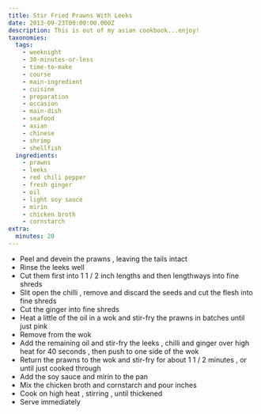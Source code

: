 ```yaml
---
title: Stir Fried Prawns With Leeks
date: 2013-09-23T00:00:00.000Z
description: This is out of my asian cookbook...enjoy!
taxonomies:
  tags:
    - weeknight
    - 30-minutes-or-less
    - time-to-make
    - course
    - main-ingredient
    - cuisine
    - preparation
    - occasion
    - main-dish
    - seafood
    - asian
    - chinese
    - shrimp
    - shellfish
  ingredients:
    - prawns
    - leeks
    - red chili pepper
    - fresh ginger
    - oil
    - light soy sauce
    - mirin
    - chicken broth
    - cornstarch
extra:
  minutes: 20
---
```

 - Peel and devein the prawns , leaving the tails intact
 - Rinse the leeks well
 - Cut them first into 1 1 / 2 inch lengths and then lengthways into fine shreds
 - Slit open the chilli , remove and discard the seeds and cut the flesh into fine shreds
 - Cut the ginger into fine shreds
 - Heat a little of the oil in a wok and stir-fry the prawns in batches until just pink
 - Remove from the wok
 - Add the remaining oil and stir-fry the leeks , chilli and ginger over high heat for 40 seconds , then push to one side of the wok
 - Return the prawns to the wok and stir-fry for about 1 1 / 2 minutes , or until just cooked through
 - Add the soy sauce and mirin to the pan
 - Mix the chicken broth and cornstarch and pour inches
 - Cook on high heat , stirring , until thickened
 - Serve immediately
